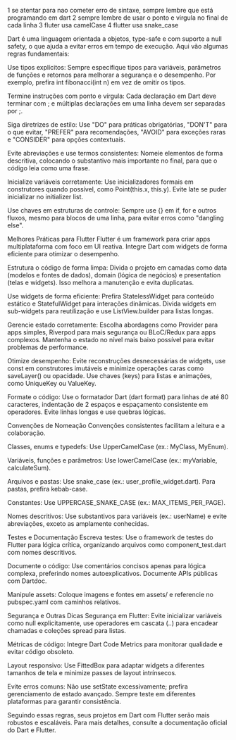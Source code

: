 1 se atentar para nao cometer erro de sintaxe, sempre lembre que está programando em dart
2 sempre lembre de usar o ponto e virgula no final de cada linha
3 fluter usa camelCase
4 flutter usa snake_case

Dart é uma linguagem orientada a objetos, type-safe e com suporte a null safety, o que ajuda a evitar erros em tempo de execução. Aqui vão algumas regras fundamentais:

Use tipos explícitos: Sempre especifique tipos para variáveis, parâmetros de funções e retornos para melhorar a segurança e o desempenho. Por exemplo, prefira int fibonacci(int n) em vez de omitir os tipos.

Termine instruções com ponto e vírgula: Cada declaração em Dart deve terminar com ; e múltiplas declarações em uma linha devem ser separadas por ;.

Siga diretrizes de estilo: Use "DO" para práticas obrigatórias, "DON'T" para o que evitar, "PREFER" para recomendações, "AVOID" para exceções raras e "CONSIDER" para opções contextuais.

Evite abreviações e use termos consistentes: Nomeie elementos de forma descritiva, colocando o substantivo mais importante no final, para que o código leia como uma frase.

Inicialize variáveis corretamente: Use inicializadores formais em construtores quando possível, como Point(this.x, this.y). Evite late se puder inicializar no initializer list.

Use chaves em estruturas de controle: Sempre use {} em if, for e outros fluxos, mesmo para blocos de uma linha, para evitar erros como "dangling else".

Melhores Práticas para Flutter
Flutter é um framework para criar apps multiplataforma com foco em UI reativa. Integre Dart com widgets de forma eficiente para otimizar o desempenho.

Estrutura o código de forma limpa: Divida o projeto em camadas como data (modelos e fontes de dados), domain (lógica de negócios) e presentation (telas e widgets). Isso melhora a manutenção e evita duplicatas.

Use widgets de forma eficiente: Prefira StatelessWidget para conteúdo estático e StatefulWidget para interações dinâmicas. Divida widgets em sub-widgets para reutilização e use ListView.builder para listas longas.

Gerencie estado corretamente: Escolha abordagens como Provider para apps simples, Riverpod para mais segurança ou BLoC/Redux para apps complexos. Mantenha o estado no nível mais baixo possível para evitar problemas de performance.

Otimize desempenho: Evite reconstruções desnecessárias de widgets, use const em construtores imutáveis e minimize operações caras como saveLayer() ou opacidade. Use chaves (keys) para listas e animações, como UniqueKey ou ValueKey.

Formate o código: Use o formatador Dart (dart format) para linhas de até 80 caracteres, indentação de 2 espaços e espaçamento consistente em operadores. Evite linhas longas e use quebras lógicas.

Convenções de Nomeação
Convenções consistentes facilitam a leitura e a colaboração.

Classes, enums e typedefs: Use UpperCamelCase (ex.: MyClass, MyEnum).

Variáveis, funções e parâmetros: Use lowerCamelCase (ex.: myVariable, calculateSum).

Arquivos e pastas: Use snake_case (ex.: user_profile_widget.dart). Para pastas, prefira kebab-case.

Constantes: Use UPPERCASE_SNAKE_CASE (ex.: MAX_ITEMS_PER_PAGE).

Nomes descritivos: Use substantivos para variáveis (ex.: userName) e evite abreviações, exceto as amplamente conhecidas.

Testes e Documentação
Escreva testes: Use o framework de testes do Flutter para lógica crítica, organizando arquivos como component_test.dart com nomes descritivos.

Documente o código: Use comentários concisos apenas para lógica complexa, preferindo nomes autoexplicativos. Documente APIs públicas com Dartdoc.

Manipule assets: Coloque imagens e fontes em assets/ e referencie no pubspec.yaml com caminhos relativos.

Segurança e Outras Dicas
Segurança em Flutter: Evite inicializar variáveis como null explicitamente, use operadores em cascata (..) para encadear chamadas e coleções spread para listas.

Métricas de código: Integre Dart Code Metrics para monitorar qualidade e evitar código obsoleto.

Layout responsivo: Use FittedBox para adaptar widgets a diferentes tamanhos de tela e minimize passes de layout intrínsecos.

Evite erros comuns: Não use setState excessivamente; prefira gerenciamento de estado avançado. Sempre teste em diferentes plataformas para garantir consistência.

Seguindo essas regras, seus projetos em Dart com Flutter serão mais robustos e escaláveis. Para mais detalhes, consulte a documentação oficial do Dart e Flutter.